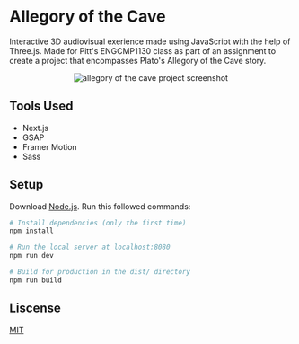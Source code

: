 # Allegory of the Cave
Interactive 3D audiovisual exerience made using JavaScript with the help of Three.js. 
Made for Pitt's ENGCMP1130 class as part of an assignment to create a project that encompasses Plato's Allegory of the Cave story.

<p align="center">
<img src="https://user-images.githubusercontent.com/51346343/147144635-7eaeead4-2450-40b9-90b2-f0da6dd75995.png" alt="allegory of the cave project screenshot">
</p>

## Tools Used
- Next.js
- GSAP
- Framer Motion
- Sass

## Setup
Download [Node.js](https://nodejs.org/en/download/).
Run this followed commands:

``` bash
# Install dependencies (only the first time)
npm install

# Run the local server at localhost:8080
npm run dev

# Build for production in the dist/ directory
npm run build
```

## Liscense
[MIT](https://opensource.org/licenses/MIT)

